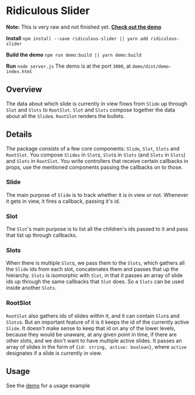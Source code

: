 # Ridiculous Slider
**Note:** This is very raw and not finished yet.
[**Check out the demo**](https://gottfried-github.github.io/ridiculous-slider/demo/dist/demo-index.html)

**Install**
`npm install --save ridiculous-slider || yarn add ridiculous-slider`

**Build the demo**
`npm run demo:build || yarn demo:build`

**Run**
`node server.js`
The demo is at the port `3000`, at `demo/dist/demo-index.html`

## Overview
The data about which slide is currently in view flows from `Slide` up through `Slot` and `Slots` to `RootSlot`. `Slot` and `Slots` compose together the data about all the `Slide`s. `RootSlot` renders the bullets.

## Details
The package consists of a few core components: `Slide`, `Slot`, `Slots` and `RootSlot`. You compose `Slides` in `Slot`s, `Slot`s in `Slots` (and `Slots` in `Slots`) and `Slots` in `RootSlot`. You write controllers that receive certain callbacks in props, use the mentioned components passing the callbacks on to those.

### Slide
The main purpose of `Slide` is to track whether it is in view or not. Whenever it gets in view, it fires a callback, passing it's id.

### Slot
The `Slot`'s main purpose is to list all the children's ids passed to it and pass that list up through callbacks.

### Slots
When there is multiple `Slot`s, we pass them to the `Slots`, which gathers all the `Slide` ids from each slot, concatenates them and passes that up the hierarchy. `Slots` is isomorphic with `Slot`, in that it passes an array of slide ids up through the same callbacks that `Slot` does. So a `Slots` can be used inside another `Slots`.

### RootSlot
`RootSlot` also gathers ids of slides within it, and it can contain `Slot`s and `Slots`s. But an important feature of it is it keeps the id of the currently active `Slide`. It doesn't make sense to keep that id on any of the lower levels, because they would be unaware, at any given point in time, if there are other slots, and we don't want to have multiple active slides.
It passes an array of slides in the form of `{id: string, active: boolean}`, where `active` designates if a slide is currently in view.

## Usage
See the [demo](https://github.com/spti/ridiculous-slider/blob/master/demo/src/demo-components.js) for a usage example
